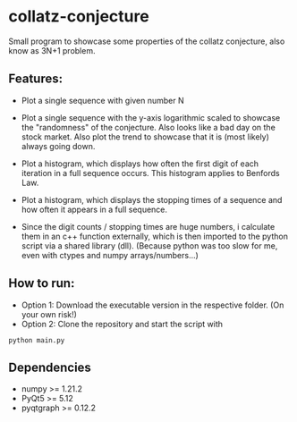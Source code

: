 # collatz-conjecture

Small program to showcase some properties of the collatz conjecture, also know as 3N+1 problem.

## Features:
- Plot a single sequence with given number N
- Plot a single sequence with the y-axis logarithmic scaled to showcase the "randomness" of the conjecture. Also looks like a bad day on the stock market.
  Also plot the trend to showcase that it is (most likely) always going down.
- Plot a histogram, which displays how often the first digit of each iteration in a full sequence occurs.
  This histogram applies to Benfords Law.
- Plot a histogram, which displays the stopping times of a sequence and how often it appears in a full sequence.

- Since the digit counts / stopping times are huge numbers, i calculate them in an c++ function externally, which is then imported to the python script via a shared library (dll).
  (Because python was too slow for me, even with ctypes and numpy arrays/numbers...)
  
## How to run:
- Option 1: Download the executable version in the respective folder. (On your own risk!)
- Option 2: Clone the repository and start the script with
```
python main.py
```

## Dependencies
- numpy >= 1.21.2
- PyQt5 >= 5.12
- pyqtgraph >= 0.12.2
